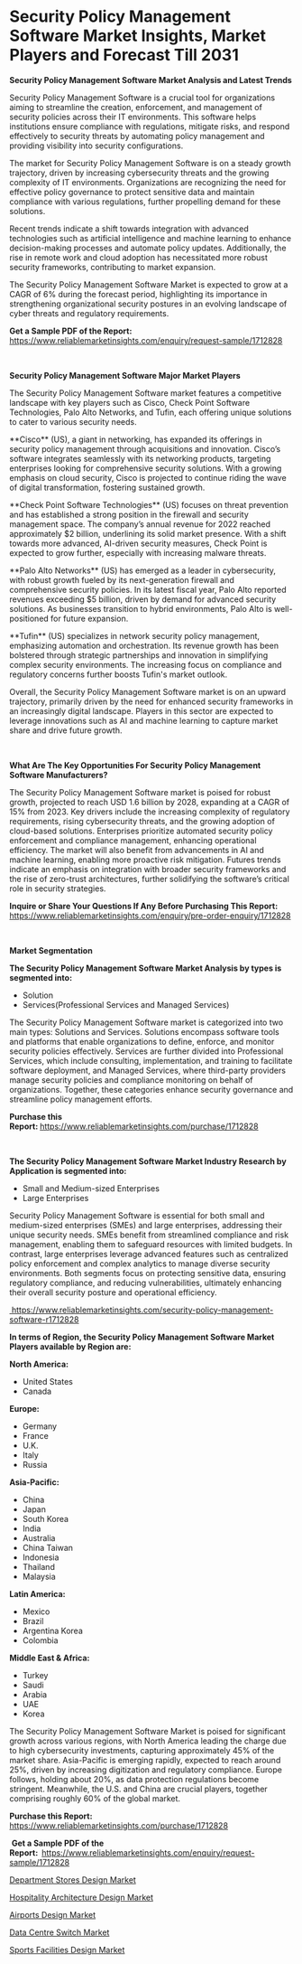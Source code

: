<p><h1>Security Policy Management Software Market Insights, Market Players and Forecast Till 2031</h1></p><p><strong>Security Policy Management Software Market Analysis and Latest Trends</strong></p>
<p><p>Security Policy Management Software is a crucial tool for organizations aiming to streamline the creation, enforcement, and management of security policies across their IT environments. This software helps institutions ensure compliance with regulations, mitigate risks, and respond effectively to security threats by automating policy management and providing visibility into security configurations.</p><p>The market for Security Policy Management Software is on a steady growth trajectory, driven by increasing cybersecurity threats and the growing complexity of IT environments. Organizations are recognizing the need for effective policy governance to protect sensitive data and maintain compliance with various regulations, further propelling demand for these solutions. </p><p>Recent trends indicate a shift towards integration with advanced technologies such as artificial intelligence and machine learning to enhance decision-making processes and automate policy updates. Additionally, the rise in remote work and cloud adoption has necessitated more robust security frameworks, contributing to market expansion. </p><p>The Security Policy Management Software Market is expected to grow at a CAGR of 6% during the forecast period, highlighting its importance in strengthening organizational security postures in an evolving landscape of cyber threats and regulatory requirements.</p></p>
<p><strong>Get a Sample PDF of the Report:&nbsp;</strong> <a href="https://www.reliablemarketinsights.com/enquiry/request-sample/1712828?utm_campaign=1575&utm_medium=2&utm_source=Github&utm_content=ia&utm_term=22102024&utm_id=security-policy-management-software">https://www.reliablemarketinsights.com/enquiry/request-sample/1712828</a></p>
<p>&nbsp;</p>
<p><strong>Security Policy Management Software Major Market Players</strong></p>
<p><p>The Security Policy Management Software market features a competitive landscape with key players such as Cisco, Check Point Software Technologies, Palo Alto Networks, and Tufin, each offering unique solutions to cater to various security needs.</p><p>**Cisco** (US), a giant in networking, has expanded its offerings in security policy management through acquisitions and innovation. Cisco’s software integrates seamlessly with its networking products, targeting enterprises looking for comprehensive security solutions. With a growing emphasis on cloud security, Cisco is projected to continue riding the wave of digital transformation, fostering sustained growth.</p><p>**Check Point Software Technologies** (US) focuses on threat prevention and has established a strong position in the firewall and security management space. The company’s annual revenue for 2022 reached approximately $2 billion, underlining its solid market presence. With a shift towards more advanced, AI-driven security measures, Check Point is expected to grow further, especially with increasing malware threats.</p><p>**Palo Alto Networks** (US) has emerged as a leader in cybersecurity, with robust growth fueled by its next-generation firewall and comprehensive security policies. In its latest fiscal year, Palo Alto reported revenues exceeding $5 billion, driven by demand for advanced security solutions. As businesses transition to hybrid environments, Palo Alto is well-positioned for future expansion.</p><p>**Tufin** (US) specializes in network security policy management, emphasizing automation and orchestration. Its revenue growth has been bolstered through strategic partnerships and innovation in simplifying complex security environments. The increasing focus on compliance and regulatory concerns further boosts Tufin's market outlook.</p><p>Overall, the Security Policy Management Software market is on an upward trajectory, primarily driven by the need for enhanced security frameworks in an increasingly digital landscape. Players in this sector are expected to leverage innovations such as AI and machine learning to capture market share and drive future growth.</p></p>
<p>&nbsp;</p>
<p><strong>What Are The Key Opportunities For Security Policy Management Software Manufacturers?</strong></p>
<p><p>The Security Policy Management Software market is poised for robust growth, projected to reach USD 1.6 billion by 2028, expanding at a CAGR of 15% from 2023. Key drivers include the increasing complexity of regulatory requirements, rising cybersecurity threats, and the growing adoption of cloud-based solutions. Enterprises prioritize automated security policy enforcement and compliance management, enhancing operational efficiency. The market will also benefit from advancements in AI and machine learning, enabling more proactive risk mitigation. Futures trends indicate an emphasis on integration with broader security frameworks and the rise of zero-trust architectures, further solidifying the software’s critical role in security strategies.</p></p>
<p><strong>Inquire or Share Your Questions If Any Before Purchasing This Report:</strong> <a href="https://www.reliablemarketinsights.com/enquiry/pre-order-enquiry/1712828?utm_campaign=1575&utm_medium=2&utm_source=Github&utm_content=ia&utm_term=22102024&utm_id=security-policy-management-software">https://www.reliablemarketinsights.com/enquiry/pre-order-enquiry/1712828</a></p>
<p>&nbsp;</p>
<p><strong>Market Segmentation</strong></p>
<p><strong>The Security Policy Management Software Market Analysis by types is segmented into:</strong></p>
<p><ul><li>Solution</li><li>Services(Professional Services and Managed Services)</li></ul></p>
<p><p>The Security Policy Management Software market is categorized into two main types: Solutions and Services. Solutions encompass software tools and platforms that enable organizations to define, enforce, and monitor security policies effectively. Services are further divided into Professional Services, which include consulting, implementation, and training to facilitate software deployment, and Managed Services, where third-party providers manage security policies and compliance monitoring on behalf of organizations. Together, these categories enhance security governance and streamline policy management efforts.</p></p>
<p><strong>Purchase this Report:&nbsp;</strong><a href="https://www.reliablemarketinsights.com/purchase/1712828?utm_campaign=1575&utm_medium=2&utm_source=Github&utm_content=ia&utm_term=22102024&utm_id=security-policy-management-software">https://www.reliablemarketinsights.com/purchase/1712828</a></p>
<p>&nbsp;</p>
<p><strong>The Security Policy Management Software Market Industry Research by Application is segmented into:</strong></p>
<p><ul><li>Small and Medium-sized Enterprises</li><li>Large Enterprises</li></ul></p>
<p><p>Security Policy Management Software is essential for both small and medium-sized enterprises (SMEs) and large enterprises, addressing their unique security needs. SMEs benefit from streamlined compliance and risk management, enabling them to safeguard resources with limited budgets. In contrast, large enterprises leverage advanced features such as centralized policy enforcement and complex analytics to manage diverse security environments. Both segments focus on protecting sensitive data, ensuring regulatory compliance, and reducing vulnerabilities, ultimately enhancing their overall security posture and operational efficiency.</p></p>
<p><a href="https://www.reliablemarketinsights.com/security-policy-management-software-r1712828?utm_campaign=1575&utm_medium=2&utm_source=Github&utm_content=ia&utm_term=22102024&utm_id=security-policy-management-software">&nbsp;https://www.reliablemarketinsights.com/security-policy-management-software-r1712828</a></p>
<p><strong>In terms of Region, the Security Policy Management Software Market Players available by Region are:</strong></p>
<p>
    <p> <strong> North America: </strong>
        <ul>
            <li>United States</li>
            <li>Canada</li>
        </ul>
        </p> 
    <p> <strong> Europe: </strong>
        <ul>
            <li>Germany</li>
            <li>France</li>
            <li>U.K.</li>
            <li>Italy</li>
            <li>Russia</li>
        </ul>
        </p> 
    <p> <strong> Asia-Pacific: </strong>
        <ul>
            <li>China</li>
            <li>Japan</li>
            <li>South Korea</li>
            <li>India</li>
            <li>Australia</li>
            <li>China Taiwan</li>
            <li>Indonesia</li>
            <li>Thailand</li>
            <li>Malaysia</li>
        </ul>
        </p> 
    <p> <strong> Latin America: </strong>
        <ul>
            <li>Mexico</li>
            <li>Brazil</li>
            <li>Argentina Korea</li>
            <li>Colombia</li>
        </ul>
        </p> 
    <p> <strong> Middle East & Africa: </strong>
        <ul>
            <li>Turkey</li>
            <li>Saudi</li>
            <li>Arabia</li>
            <li>UAE</li>
            <li>Korea</li>
        </ul>
    </p>
    </p>
<p><p>The Security Policy Management Software Market is poised for significant growth across various regions, with North America leading the charge due to high cybersecurity investments, capturing approximately 45% of the market share. Asia-Pacific is emerging rapidly, expected to reach around 25%, driven by increasing digitization and regulatory compliance. Europe follows, holding about 20%, as data protection regulations become stringent. Meanwhile, the U.S. and China are crucial players, together comprising roughly 60% of the global market.</p></p>
<p><strong>Purchase this Report: </strong><a href="https://www.reliablemarketinsights.com/purchase/1712828?utm_campaign=1575&utm_medium=2&utm_source=Github&utm_content=ia&utm_term=22102024&utm_id=security-policy-management-software">https://www.reliablemarketinsights.com/purchase/1712828</a></p>
<p>&nbsp;<strong>Get a Sample PDF of the Report:&nbsp;&nbsp;</strong><a href="https://www.reliablemarketinsights.com/enquiry/request-sample/1712828?utm_campaign=1575&utm_medium=2&utm_source=Github&utm_content=ia&utm_term=22102024&utm_id=security-policy-management-software">https://www.reliablemarketinsights.com/enquiry/request-sample/1712828</a></p>
<p><strong></strong></p>
<p><p><a href="https://www.linkedin.com/pulse/in-depth-department-stores-design-market-review-size-share-lygzf?utm_campaign=1575&utm_medium=2&utm_source=Github&utm_content=ia&utm_term=22102024&utm_id=security-policy-management-software">Department Stores Design Market</a></p><p><a href="https://www.linkedin.com/pulse/hospitality-architecture-design-market-emerging-trends-future-gaz5f?utm_campaign=1575&utm_medium=2&utm_source=Github&utm_content=ia&utm_term=22102024&utm_id=security-policy-management-software">Hospitality Architecture Design Market</a></p><p><a href="https://www.linkedin.com/pulse/global-airports-design-market-size-trends-analysis-regional-kxyyf?utm_campaign=1575&utm_medium=2&utm_source=Github&utm_content=ia&utm_term=22102024&utm_id=security-policy-management-software">Airports Design Market</a></p><p><a href="https://github.com/MarciaRunte/Market-Research-Report-List-1/blob/main/data-centre-switch-market.md?utm_campaign=1575&utm_medium=2&utm_source=Github&utm_content=ia&utm_term=22102024&utm_id=security-policy-management-software">Data Centre Switch Market</a></p><p><a href="https://www.linkedin.com/pulse/trends-global-sports-facilities-design-market-forecast-analysis-xn5pf?utm_campaign=1575&utm_medium=2&utm_source=Github&utm_content=ia&utm_term=22102024&utm_id=security-policy-management-software">Sports Facilities Design Market</a></p></p>